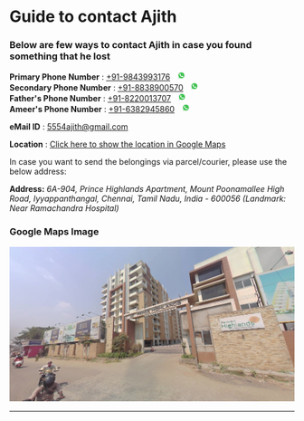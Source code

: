 # Guide to contact Ajith

### Below are few ways to contact Ajith in case you found something that he lost

**Primary Phone Number** : [+91-9843993176](tel:+919843993176)&nbsp;&nbsp;&nbsp;[![Icon](./assets/img/whatsapp_icon.png)](https://api.whatsapp.com/send?phone=919843993176) <br>
**Secondary Phone Number** : [+91-8838900570](tel:+918838900570)&nbsp;&nbsp;&nbsp;[![Icon](./assets/img/whatsapp_icon.png)](https://api.whatsapp.com/send?phone=918838900570) <br>
**Father's Phone Number** : [+91-8220013707](tel:+918220013707)&nbsp;&nbsp;&nbsp;[![Icon](./assets/img/whatsapp_icon.png)](https://api.whatsapp.com/send?phone=918220013707) <br>
**Ameer's Phone Number** : [+91-6382945860](tel:+916382945860)&nbsp;&nbsp;&nbsp;[![Icon](./assets/img/whatsapp_icon.png)](https://api.whatsapp.com/send?phone=916382945860) <br>

**eMail ID** : [5554ajith@gmail.com](mailto:5554ajith@gmail.com)

**Location** : [Click here to show the location in Google Maps](https://goo.gl/maps/yzJ3Uo5X7z2WjVSt7)

In case you want to send the belongings via parcel/courier, please use the below address:

**Address:** *6A-904, Prince Highlands Apartment, Mount Poonamallee High Road, Iyyappanthangal, Chennai, Tamil Nadu, India - 600056 (Landmark: Near Ramachandra Hospital)*

### Google Maps Image

![Prince Highlands Apartment](./assets/img/prince_highlands.jpg)

* * *
